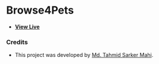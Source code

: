 # Browse4Pets

- [**View Live**](https://tahmid-sarker.github.io/Vanilla-Web-Projects/Projects/Browse4Pets)

### Credits

- This project was developed by [Md. Tahmid Sarker Mahi](https://tahmid-sarker.github.io).